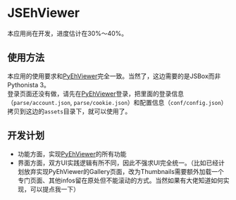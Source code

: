 # JSEhViewer

本应用尚在开发，进度估计在30%～40%。

## 使用方法
本应用的使用要求和[PyEhViewer](https://github.com/Gandum2077/PyEhViewer)完全一致。当然了，这边需要的是JSBox而非Pythonista 3。  
登录页面还没有做，请先在[PyEhViewer](https://github.com/Gandum2077/PyEhViewer)登录，把里面的登录信息（`parse/account.json`, `parse/cookie.json`）和配置信息（`conf/config.json`）拷贝到这边的`assets`目录下，就可以使用了。

## 开发计划
- 功能方面，实现[PyEhViewer](https://github.com/Gandum2077/PyEhViewer)的所有功能
- 界面方面，双方UI实践逻辑有所不同，因此不强求UI完全统一。（比如已经计划放弃实现PyEhViewer的Gallery页面，改为Thumbnails需要额外加载一个专门页面、其他infos留在原处但不能滚动的方式。当然如果有大佬知道如何实现，可以提点我一下）